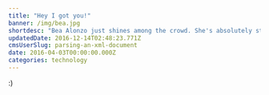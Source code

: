 ```yaml
---
title: "Hey I got you!"
banner: /img/bea.jpg
shortdesc: "Bea Alonzo just shines among the crowd. She's absolutely stunning!"
updatedDate: 2016-12-14T02:48:23.771Z
cmsUserSlug: parsing-an-xml-document
date: 2016-04-03T00:00:00.000Z
categories: technology
---
```


:)